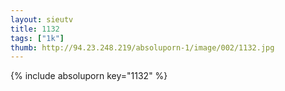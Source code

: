 ```yaml
--- 
layout: sieutv
title: 1132
tags: ["1k"]
thumb: http://94.23.248.219/absoluporn-1/image/002/1132.jpg
---
```

{% include absoluporn key="1132" %} 
